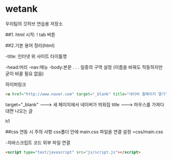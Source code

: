 # wetank
우리팀의 깃허브 연습용 저장소

##1. html 시작: ! tab 버튼

##2.기본 용어 정리(html)

-title:
 인터넷 위 사이트 타이틀명 
<title>중원 연습소</title>

-head:머리
-nav:메뉴
-body:본문
.
.
.
일종의 구역 설정
(이름을 바꿔도 작동하지만 굳이 바꿀 필요 없음)

하이퍼링크
```html
<a href="http://www.naver.com" target="_blank" title="네이버 홈페이지 열기">네이버</a>
```
target="_blank"   ---> 새 페이지에서 네이버가 띄워짐
title             ---> 마우스를 가져다 대면 나오는 글

h1








##css 연동 시 주의 사항
css폴더 안에 main.css 파일을 연결 설정
=css/main.css

-자바스크립트 코드 외부 파일 연결
```html
<script type="text/javascript" src="js/script.js"></script>
```